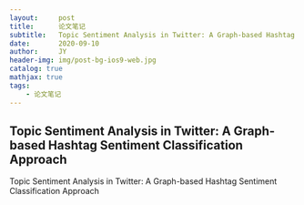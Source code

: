 ```yaml
---
layout:     post
title:      论文笔记
subtitle:   Topic Sentiment Analysis in Twitter: A Graph-based Hashtag Sentiment Classification Approach
date:       2020-09-10
author:     JY
header-img: img/post-bg-ios9-web.jpg
catalog: true
mathjax: true
tags:
    - 论文笔记
---
```


## Topic Sentiment Analysis in Twitter: A Graph-based Hashtag Sentiment Classification Approach

Topic Sentiment Analysis in Twitter: A Graph-based Hashtag Sentiment Classification Approach
